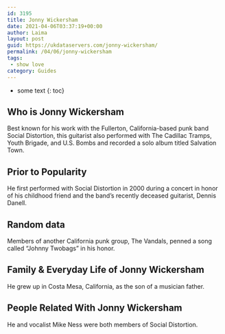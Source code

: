 ```yaml
---
id: 3195
title: Jonny Wickersham
date: 2021-04-06T03:37:19+00:00
author: Laima
layout: post
guid: https://ukdataservers.com/jonny-wickersham/
permalink: /04/06/jonny-wickersham
tags:
 - show love
category: Guides
---
```


* some text
{: toc}


## Who is Jonny Wickersham
                  
                  
                  
Best known for his work with the Fullerton, California-based punk band Social Distortion, this guitarist also performed with The Cadillac Tramps, Youth Brigade, and U.S. Bombs and recorded a solo album titled Salvation Town.
                  
              
            
              
            
                
                
                
## Prior to Popularity
                  
                  
                  
He first performed with Social Distortion in 2000 during a concert in honor of his childhood friend and the band&#8217;s recently deceased guitarist, Dennis Danell.
                  
              
            
              
            
                
                
                
## Random data
                  
                  
                  
Members of another California punk group, The Vandals, penned a song called &#8220;Johnny Twobags&#8221; in his honor.
                  
              
            
              
            
                
                
                
## Family & Everyday Life of Jonny Wickersham
                  
                  
                  
He grew up in Costa Mesa, California, as the son of a musician father.
                  
              
            
              
            
                
                
                
## People Related With Jonny Wickersham
                  
                  
                  
He and vocalist Mike Ness were both members of Social Distortion.
                  
              
            
              
            
                
              
            
              
              
            
            
              
            
          
          
          